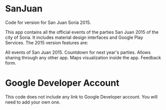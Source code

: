 # SanJuan

Code for version for San Juan Soria 2015.

This app contains all the official events of the parties San Juan 2015 of the city of Soria. It includes material design interfaces and Google Play Services. The 2015 version features are:

All events of San Juan 2015.
Countdown for next year's parties.
Allows sharing through any other app.
Maps visualization inside the app.
Feedback form.

# Google Developer Account

This code does not include any link to Google Developer account. You will need to add your own one.